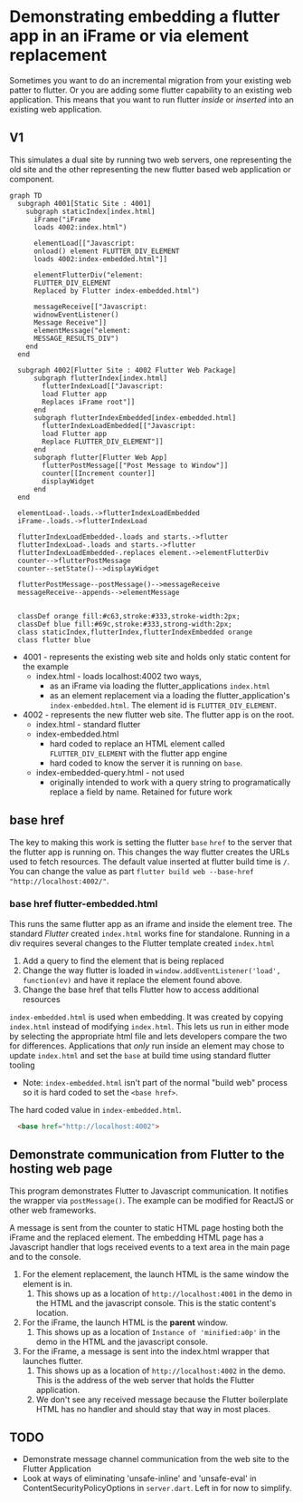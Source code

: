 # Demonstrating embedding a flutter app in an iFrame or via element replacement

Sometimes you want to do an incremental migration from your existing web patter to flutter.
Or you are adding some flutter capability to an existing web application.
This means that you want to run flutter _inside_ or _inserted_ into an existing web application.

## V1

This simulates a dual site by running two web servers, one representing the old site and the other representing the new flutter based web application or component.

```mermaid
graph TD
  subgraph 4001[Static Site : 4001]
    subgraph staticIndex[index.html]
      iFrame("iFrame
      loads 4002:index.html")

      elementLoad[["Javascript:
      onload() element FLUTTER_DIV_ELEMENT
      loads 4002:index-embedded.html"]]

      elementFlutterDiv("element:
      FLUTTER_DIV_ELEMENT
      Replaced by Flutter index-embedded.html")

      messageReceive[["Javascript:
      widnowEventListener()
      Message Receive"]]
      elementMessage("element:
      MESSAGE_RESULTS_DIV")
    end
  end

  subgraph 4002[Flutter Site : 4002 Flutter Web Package]
      subgraph flutterIndex[index.html]
        flutterIndexLoad[["Javascript:
        load Flutter app
        Replaces iFrame root"]]
      end
      subgraph flutterIndexEmbedded[index-embedded.html]
        flutterIndexLoadEmbedded[["Javascript:
        load Flutter app
        Replace FLUTTER_DIV_ELEMENT"]]
      end
      subgraph flutter[Flutter Web App]
        flutterPostMessage[["Post Message to Window"]]
        counter[[Increment counter]]
        displayWidget
      end
  end

  elementLoad-.loads.->flutterIndexLoadEmbedded
  iFrame-.loads.->flutterIndexLoad

  flutterIndexLoadEmbedded-.loads and starts.->flutter
  flutterIndexLoad-.loads and starts.->flutter
  flutterIndexLoadEmbedded-.replaces element.->elementFlutterDiv
  counter-->flutterPostMessage
  counter--setState()-->displayWidget

  flutterPostMessage--postMessage()-->messageReceive
  messageReceive--appends-->elementMessage


  classDef orange fill:#c63,stroke:#333,stroke-width:2px;
  classDef blue fill:#69c,stroke:#333,strong-width:2px;
  class staticIndex,flutterIndex,flutterIndexEmbedded orange
  class flutter blue

```

* 4001 - represents the existing web site and holds only static content for the example
  * index.html - loads localhost:4002 two ways,
    * as an iFrame via loading the flutter_applications `index.html`
    * as an element replacement via a loading the flutter_application's `index-embedded.html`.  The element id is `FLUTTER_DIV_ELEMENT`.
* 4002 - represents the new flutter web site. The flutter app is on the root.
  * index.html - standard flutter
  * index-embedded.html
    * hard coded to replace an HTML element called `FLUTTER_DIV_ELEMENT` with the flutter app engine
    * hard coded to know the server it is running on `base`.
  * index-embedded-query.html - not used
    * originally intended to work with a query string to programatically replace a field by name. Retained for future work

## base href

The key to making this work is setting the flutter `base` `href` to the server that the flutter app is running on.
This changes the way flutter creates the URLs used to fetch resources.  The default value inserted at flutter build time is `/`.
You can change the value as part `flutter build web --base-href "http://localhost:4002/"`.

### base href flutter-embedded.html

This runs the same flutter app as an iframe and inside the element tree.
The standard _Flutter_ created `index.html` works fine for standalone.
Running in a div requires several changes to the Flutter template created `index.html`

1. Add a query to find the element that is being replaced
1. Change the way flutter is loaded in `window.addEventListener('load', function(ev)` and have it replace the element found above.
1. Change the base href that tells Flutter how to access additional resources

`index-embedded.html` is used when embedding.  It was created by copying `index.html` instead of modifying `index.html`.
This lets us run in either mode by selecting the appropriate html file and lets developers compare the two for differences.
Applications that _only_ run inside an element may chose to update `index.html` and set the `base` at build time using standard flutter tooling

* Note: `index-embedded.html` isn't part of the normal "build web" process so it is hard coded to set the `<base href>`.

The hard coded value in `index-embedded.html`.

```html
  <base href="http://localhost:4002">
```

## Demonstrate communication from Flutter to the hosting web page

This program demonstrates Flutter to Javascript communication. It notifies the wrapper via `postMessage()`. The example can be modified for ReactJS or other web frameworks.

A message is sent from the counter to static HTML page hosting both the iFrame and the replaced element.  The embedding HTML page has a Javascript handler that logs received events to a text area in the main page and to the console.

1. For the element replacement, the launch HTML is the same window the element is in.
   1. This shows up as a location of `http://localhost:4001` in the demo in the HTML and the javascript console. This is the static content's location.
1. For the iFrame, the launch HTML is the **parent** window.
   1. This shows up as a location of `Instance of 'minified:a0p'` in the demo in the HTML and the javascript console.
1. For the iFrame, a message is sent into the index.html wrapper that launches flutter.
   1. This shows up as a location of `http://localhost:4002` in the demo.  This is the address of the web server that holds the Flutter application.
   2. We don't see any received message because the Flutter boilerplate HTML has no handler and should stay that way in most places.

## TODO

* Demonstrate message channel communication from the web site to the Flutter Application
* Look at ways of eliminating 'unsafe-inline' and 'unsafe-eval' in ContentSecurityPolicyOptions in `server.dart`.  Left in for now to simplify.
